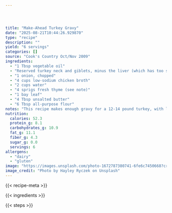 ```yaml
---




title: "Make-Ahead Turkey Gravy"
date: "2025-08-21T10:44:26.929870"
type: "recipe"
description: ""
yield: "6 servings"
categories: []
source: "Cook's Country Oct/Nov 2009"
ingredients:
  - "1 Tbsp vegetable oil"
  - "Reserved turkey neck and giblets, minus the liver (which has too strong of flavor)"
  - "1 onion, chopped"
  - "4 cups low-sodium chicken broth"
  - "2 cups water"
  - "4 sprigs fresh thyme (see note)"
  - "1 bay leaf"
  - "4 Tbsp unsalted butter"
  - "6 Tbsp all-purpose flour"
notes: "This recipe makes enough gravy for a 12-14 pound turkey, with leftovers. Left-overs can be refrigerated for up to three days or frozen for up to 2 months. Dried thyme may be substituted for the fresh."
nutrition:
  calories: 52.3
  protein_g: 8.1
  carbohydrates_g: 10.9
  fat_g: 11.1
  fiber_g: 4.3
  sugar_g: 0.0
  servings: 6
allergens:
  - "dairy"
  - "gluten"
image: "https://images.unsplash.com/photo-1672787380741-6fe6c7450668?crop=entropy&cs=tinysrgb&fit=max&fm=jpg&ixid=M3w3OTQ5MzV8MHwxfHNlYXJjaHwxfHxtYWtlLWFoZWFkJTIwdHVya2V5JTIwZ3JhdnklMjBmb29kfGVufDF8MHx8fDE3NTU3OTU5MTZ8MA&ixlib=rb-4.1.0&q=80&w=1080"
image_credit: "Photo by Hayley Ryczek on Unsplash"
---
```


{{< recipe-meta >}}

{{< ingredients >}}

{{< steps >}}
